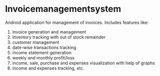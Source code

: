 # Invoicemanagementsystem
Android application for management of invoices. 
Includes features like:
1. Invoice generation and management 
2. Inventory  tracking with out of stock remainder
3. customer management
4. date-wise transactions tracking
5. income statement generation
6. weekly and monthly profit/loss
7. income, sale, purchase and expenses visualization with help of graphs
8. income and expenses tracking, etc. 
